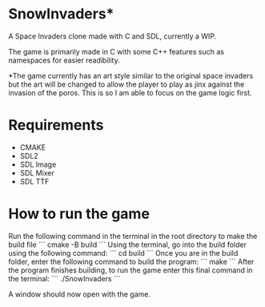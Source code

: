 # SnowInvaders*
<p>A Space Invaders clone made with C and SDL, currently a WIP.</p>
<p>The game is primarily made in C with some C++ features such as namespaces for easier readibility.</p>
<p>*The game currently has an art style similar to the original space invaders but the art will be changed to allow the player to play as jinx against the invasion of the poros. This is so I am able to focus on the game logic first.</p>
<h1>Requirements</h1>
<ul>
  <li>CMAKE</li>
  <li>SDL2</li>
  <li>SDL Image</li>
  <li>SDL Mixer</li>
  <li>SDL TTF</li>
</ul>
<h1>How to run the game</h1>
<bold>Run the following command in the terminal in the root directory to make the build file</bold>
```
cmake -B build
```
<bold>Using the terminal, go into the build folder using the following command:</bold>
```
cd build
```
<bold>Once you are in the build folder, enter the following command to build the program:</bold>
```
make
```
<bold>After the program finishes building, to run the game enter this final command in the terminal:</bold>
```
./SnowInvaders
```
<p>A window should now open with the game.</p>

